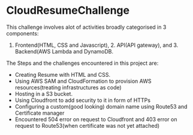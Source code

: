 # CloudResumeChallenge

This challenge involves alot of activities broadly categorised in 3 components:  
1. Frontend(HTML, CSS and Javascript), 2. API(API gateway), and 3. Backend(AWS Lambda and DynamoDB.

The Steps and the challenges encountered in this project are:
- Creating Resume with HTML and CSS.
- Using AWS SAM and CloudFormation to provision AWS resources(treating infrastructures as code)
- Hosting in a S3 bucket.
- Using Cloudfront to add security to it in form of HTTPs
- Configuring a custom(good looking) domain name using Route53 and Certificate manager
- Encountered 504 error on request to Cloudfront and 403 error on request to Route53(when certificate was not yet attached)

